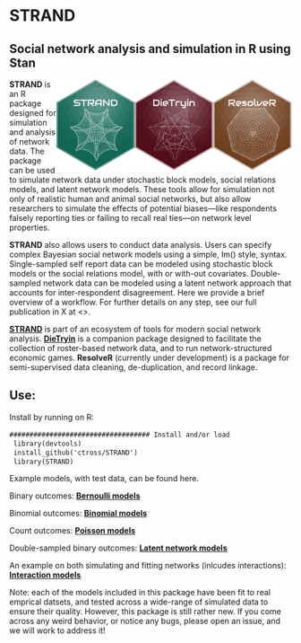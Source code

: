 STRAND
========
 Social network analysis and simulation in R using Stan 
 ------

<img align="right" src="https://github.com/ctross/STRAND/blob/main/logo3.png" alt="logo" width="140"> 
<img align="right" src="https://github.com/ctross/STRAND/blob/main/logo2.png" alt="logo" width="140">
<img align="right" src="https://github.com/ctross/STRAND/blob/main/logo.png" alt="logo" width="140">

**STRAND** is an R package designed for simulation and analysis of network data.  The package can be used to simulate network data under stochastic block models, social relations models, and latent network models. These tools allow for simulation not only of realistic human and animal social networks, but also allow researchers to simulate the effects of potential biases—like respondents falsely reporting ties or failing to recall real ties—on network level properties. 

**STRAND** also allows users to conduct data analysis. Users can specify complex Bayesian social network models using a simple, lm() style, syntax. Single-sampled self report data can be modeled using stochastic block models or the social relations model, with or with-out covariates. Double-sampled network data can be modeled using a latent network approach that accounts for inter-respondent disagreement. Here we provide a brief overview of a workflow. For further details on any step, see our full publication in X at <>.
  
[**STRAND**](https://github.com/ctross/STRAND) is part of an ecosystem of tools for modern social network analysis. [**DieTryin**](https://github.com/ctross/DieTryin) is a companion package designed to facilitate the collection of roster-based network data, and to run network-structured economic games. **ResolveR** (currently under development) is a package for semi-supervised data cleaning, de-duplication, and record linkage.

Use:
--------------
Install by running on R:
```{r}
################################### Install and/or load
 library(devtools)
 install_github('ctross/STRAND')
 library(STRAND)
```

Example models, with test data, can be found here. 

Binary outcomes: [**Bernoulli models**](https://github.com/ctross/STRAND/blob/main/tutorials/Bernoulli_Example.R)

Binomial outcomes: [**Binomial models**](https://github.com/ctross/STRAND/blob/main/tutorials/Binomial_Example.R)

Count outcomes: [**Poisson models**](https://github.com/ctross/STRAND/blob/main/tutorials/Poisson_Example.R)

Double-sampled binary outcomes: [**Latent network models**](https://github.com/ctross/STRAND/blob/main/tutorials/LatentNetwork_Example.R)

An example on both simulating and fitting networks (inlcudes interactions): [**Interaction models**](https://github.com/ctross/STRAND/blob/main/tutorials/Interaction_Example.R)

Note: each of the models included in this package have been fit to real emprical datsets, and tested across a wide-range of simulated data to ensure their quality. However, this package is still rather new. If you come across any weird behavior, or notice any bugs, please open an issue, and we will work to address it!
